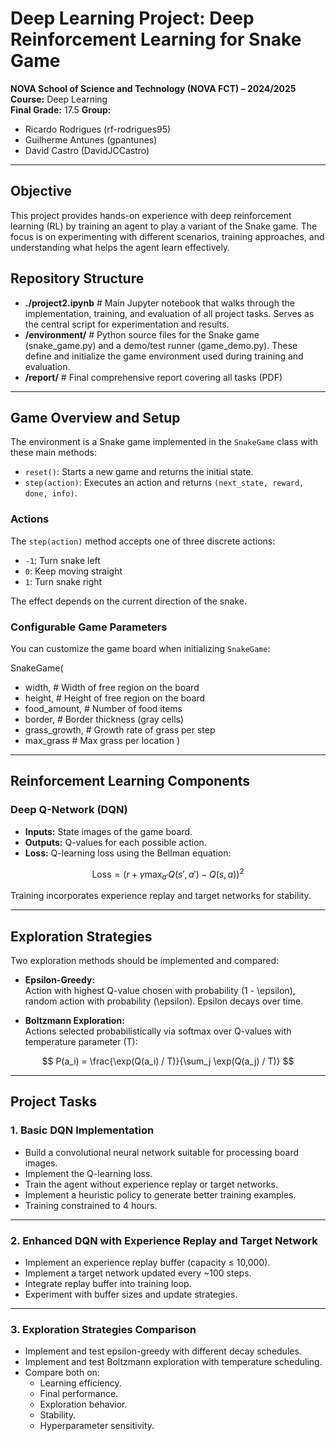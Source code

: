 # Deep Learning Project: Deep Reinforcement Learning for Snake Game
**NOVA School of Science and Technology (NOVA FCT) – 2024/2025**  
**Course:** Deep Learning  
**Final Grade:** 17.5 
**Group:** 
  - Ricardo Rodrigues (rf-rodrigues95)
  - Guilherme Antunes (gpantunes)
  - David Castro (DavidJCCastro)
---

## Objective

This project provides hands-on experience with deep reinforcement learning (RL) by training an agent to play a variant of the Snake game. The focus is on experimenting with different scenarios, training approaches, and understanding what helps the agent learn effectively.

## Repository Structure

- **./project2.ipynb** # Main Jupyter notebook that walks through the implementation, training, and evaluation of all project tasks. Serves as the central script for experimentation and results.
- **/environment/** # Python source files for the Snake game (snake_game.py) and a demo/test runner (game_demo.py). These define and initialize the game environment used during training and evaluation.
- **/report/** # Final comprehensive report covering all tasks (PDF)

---

## Game Overview and Setup

The environment is a Snake game implemented in the `SnakeGame` class with these main methods:

- `reset()`: Starts a new game and returns the initial state.
- `step(action)`: Executes an action and returns `(next_state, reward, done, info)`.

### Actions

The `step(action)` method accepts one of three discrete actions:

- `-1`: Turn snake left
- `0`: Keep moving straight
- `1`: Turn snake right

The effect depends on the current direction of the snake.

### Configurable Game Parameters

You can customize the game board when initializing `SnakeGame`:

SnakeGame(
  - width,               # Width of free region on the board
  - height,              # Height of free region on the board
  - food_amount,       # Number of food items
  - border,            # Border thickness (gray cells)
  - grass_growth,      # Growth rate of grass per step
  - max_grass          # Max grass per location
)

---

## Reinforcement Learning Components

### Deep Q-Network (DQN)

- **Inputs:** State images of the game board.
- **Outputs:** Q-values for each possible action.
- **Loss:** Q-learning loss using the Bellman equation:

$$
\text{Loss} = \left( r + \gamma \max_{a'} Q(s', a') - Q(s, a) \right)^2
$$

Training incorporates experience replay and target networks for stability.

---

## Exploration Strategies

Two exploration methods should be implemented and compared:

- **Epsilon-Greedy:**  
  Action with highest Q-value chosen with probability \(1 - \epsilon\), random action with probability \(\epsilon\). Epsilon decays over time.

- **Boltzmann Exploration:**  
  Actions selected probabilistically via softmax over Q-values with temperature parameter \(T\):

$$
P(a_i) = \frac{\exp(Q(a_i) / T)}{\sum_j \exp(Q(a_j) / T)}
$$

---

## Project Tasks

### 1. Basic DQN Implementation

- Build a convolutional neural network suitable for processing board images.
- Implement the Q-learning loss.
- Train the agent without experience replay or target networks.
- Implement a heuristic policy to generate better training examples.
- Training constrained to 4 hours.

---

### 2. Enhanced DQN with Experience Replay and Target Network

- Implement an experience replay buffer (capacity ≤ 10,000).
- Implement a target network updated every ~100 steps.
- Integrate replay buffer into training loop.
- Experiment with buffer sizes and update strategies.

---

### 3. Exploration Strategies Comparison

- Implement and test epsilon-greedy with different decay schedules.
- Implement and test Boltzmann exploration with temperature scheduling.
- Compare both on:
  - Learning efficiency.
  - Final performance.
  - Exploration behavior.
  - Stability.
  - Hyperparameter sensitivity.

